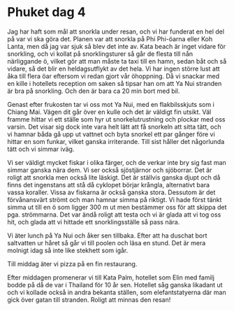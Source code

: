 # Phuket dag 4

Jag har haft som mål att snorkla under resan, och vi har funderat en hel del på var vi ska göra det. Planen var att snorkla på Phi Phi-öarna eller Koh Lanta, men då jag var sjuk så blev det inte av. Kata beach är inget vidare för snorkling, och vi kollat på snorklingsturer så går de flesta till nån närliggande ö, vilket gör att man måste ta taxi till en hamn, sedan båt och så vidare, så det blir en heldagsutflykt av det hela. Vi har ingen större lust att åka till flera öar eftersom vi redan gjort vår öhoppning. Då vi snackar med en kille i hotellets reception om saken så tipsar han om att Ya Nui stranden är bra på snorkling. Och den är bara ca 20 min bort med bil. 

Genast efter frukosten tar vi oss mot Ya Nui, med en flakbilsskjuts som i Chiang Mai. Vägen dit går över en kulle och det är väldigt fin utsikt. Väl framme hittar vi ett ställe som hyr ut snorkelutrustning och plockar med oss varsin. Det visar sig dock inte vara helt lätt att få snorkeln att sitta tätt, och vi hamnar båda gå upp ut vattnet och byta snorkel ett par gånger före vi hittar en som funkar, vilket ganska irriterande. Till sist håller det någorlunda tätt och vi simmar iväg.

Vi ser väldigt mycket fiskar i olika färger, och de verkar inte bry sig fast man simmar ganska nära dem. Vi ser också sjöstjärnor och sjöborrar. Det är roligt att snorkla men också lite läskigt. Det är ställvis ganska djupt och då finns det ingenstans att stå då cyklopet börjar krångla, alternativt bara vassa koraller. Vissa av fiskarna är också ganska stora. Dessutom är det förvånansvärt strömt och man hamnar simma på riktigt. Vi hade först tänkt simma ut till en ö som ligger 300 m ut men bestämmer oss för att skippa det pga. strömmarna. Det var ändå roligt att testa och vi är glada att vi tog oss hit, och glada att vi hittade ett snorklingsställe så pass nära.

Vi äter lunch på Ya Nui och åker sen tillbaka. Efter att ha duschat bort saltvatten ur håret så går vi till poolen och läsa en stund. Det är mera molnigt idag så inte like stekhett som igår. 

Till middag äter vi pizza på en fin restaurang. 

Efter middagen promenerar vi till Kata Palm, hotellet som Elin med familj bodde på då de var i Thailand för 10 år sen. Hotellet såg ganska likadant ut och vi kollade också in andra bekanta ställen, som elefantstatyerna där man gick över gatan till stranden. Roligt att minnas den resan!

